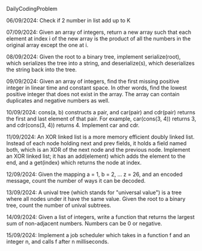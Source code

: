 DailyCodingProblem

06/09/2024: Check if 2 number in list add up to K

07/09/2024: Given an array of integers, return a new array such that each element at index i of the new array is the product of all the numbers in the original array except the one at i.

08/09/2024: Given the root to a binary tree, implement serialize(root), which serializes the tree into a string, and deserialize(s), which deserializes the string back into the tree.

09/09/2024: Given an array of integers, find the first missing positive integer in linear time and constant space. In other words, find the lowest positive integer that does not exist in the array. The array can contain duplicates and negative numbers as well.

10/09/2024: cons(a, b) constructs a pair, and car(pair) and cdr(pair) returns the first and last element of that pair. For example, car(cons(3, 4)) returns 3, and cdr(cons(3, 4)) returns 4. Implement car and cdr.

11/09/2024: An XOR linked list is a more memory efficient doubly linked list. Instead of each node holding next and prev fields, it holds a field named both, which is an XOR of the next node and the previous node. Implement an XOR linked list; it has an add(element) which adds the element to the end, and a get(index) which returns the node at index.

12/09/2024: Given the mapping a = 1, b = 2, ... z = 26, and an encoded message, count the number of ways it can be decoded.

13/09/2024: A unival tree (which stands for "universal value") is a tree where all nodes under it have the same value. Given the root to a binary tree, count the number of unival subtrees.

14/09/2024: Given a list of integers, write a function that returns the largest sum of non-adjacent numbers. Numbers can be 0 or negative.

15/09/2024: Implement a job scheduler which takes in a function f and an integer n, and calls f after n milliseconds.
